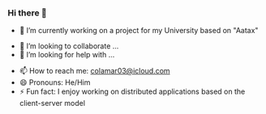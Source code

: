 ### Hi there 👋

<!--
**Tony0380/Tony0380** is a ✨ _special_ ✨ repository because its `README.md` (this file) appears on your GitHub profile.

Here are some ideas to get you started:
-->
- 🔭 I’m currently working on a project for my University based on "Aatax" 
<!-- - 🌱 I’m currently learning  -->
- 👯 I’m looking to collaborate ...
- 🤔 I’m looking for help with ...
<!-- - 💬 Ask me about ... -->
- 📫 How to reach me: colamar03@icloud.com
- 😄 Pronouns: He/Him
- ⚡ Fun fact: I enjoy working on distributed applications based on the client-server model
